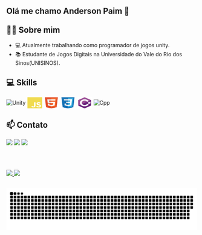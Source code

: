 <div>
 <h2>  Olá me chamo Anderson Paim 👋 <br> <br>👩‍💻 Sobre mim </h2>
</div>

- 💻 Atualmente trabalhando como programador de jogos unity.
- 📚 Estudante de Jogos Digitais na Universidade do Vale do Rio dos Sinos(UNISINOS).
<div>
  <h2> 💻 Skills </h2>
</div>
<div style="display: inline_block">
  <img align="center" alt="Unity" height="30" width="90" src="https://img.shields.io/badge/Unity-100000?style=for-the-badge&logo=unity&logoColor=white">
  <img align="center" alt="Js" height="30" width="40" src="https://raw.githubusercontent.com/devicons/devicon/master/icons/javascript/javascript-plain.svg">
  <img align="center" alt="HTML" height="30" width="40" src="https://raw.githubusercontent.com/devicons/devicon/master/icons/html5/html5-original.svg">
  <img align="center" alt="CSS" height="30" width="40" src="https://raw.githubusercontent.com/devicons/devicon/master/icons/css3/css3-original.svg">
  <img align="center" alt="Csharp" height="30" width="40" src="https://raw.githubusercontent.com/devicons/devicon/master/icons/csharp/csharp-original.svg">
  <img align="center" alt="Cpp" height="30" width="40" src="https://cdn.worldvectorlogo.com/logos/c.svg">
</div>

<div>
  <h2> 📫 Contato </h2>
</div>
 
<div> 
 	<a href="https://andersonpaim.itch.io" target="_blank"><img src="https://img.shields.io/badge/Itch.io-FA5C5C?style=for-the-badge&logo=itch.io&logoColor=white" target="_blank"></a>
 <a href = "mailto:andersonpaim15@outlook.com"><img src="https://img.shields.io/badge/-Gmail-%23333?style=for-the-badge&logo=gmail&logoColor=white" target="_blank"></a>
  <a href="https://api.whatsapp.com/send?phone=5551996479308&text=Anderson%20Paim" target="_blank"><img src="https://img.shields.io/badge/WhatsApp-25D366?style=for-the-badge&logo=whatsapp&logoColor=white" target="_blank"></a> 

<br> </br>

<div> 
  <a href="https://github.com/andersonpaim">
  <img height="180em" src="https://github-readme-stats.vercel.app/api?username=andersonpaim&hide=stars,issues,contributed&hide_rank=true&show_icons=true&theme=tokyonight&include_all_commits=true&count_private=true"/>
  <img height="180em" src="https://github-readme-stats.vercel.app/api/top-langs/?username=andersonpaim&hide=shaderlab&layout=compact&langs_count=7&theme=tokyonight" />
</div>
 
   ##
 
  ![Snake animation](https://github.com/AndersonPaim/AndersonPaim/blob/output/github-contribution-grid-snake.svg)
 
</div>

